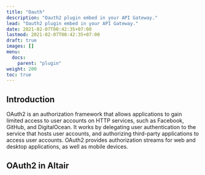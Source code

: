 ```yaml
---
title: "Oauth"
description: "Oauth2 plugin embed in your API Gateway."
lead: "Oauth2 plugin embed in your API Gateway."
date: 2021-02-07T00:42:35+07:00
lastmod: 2021-02-07T00:42:35+07:00
draft: true
images: []
menu:
  docs:
    parent: "plugin"
weight: 200
toc: true
---
```


## Introduction

OAuth2 is an authorization framework that allows applications to gain limited access to user accounts on HTTP services, such as Facebook, GitHub, and DigitalOcean. It works by delegating user authentication to the service that hosts user accounts, and authorizing third-party applications to access user accounts. OAuth2 provides authorization streams for web and desktop applications, as well as mobile devices.

## OAuth2 in Altair


